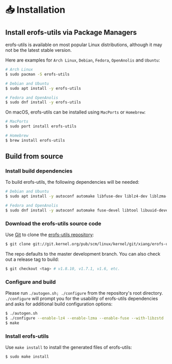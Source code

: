 # 📥 Installation

## Install erofs-utils via Package Managers

erofs-utils is available on most popular Linux distributions, although it may
not be the latest stable version.

Here are examples for `Arch Linux`, `Debian`, `Fedora`, `OpenAnolis` and
`Ubuntu`:

```sh
# Arch Linux
$ sudo pacman -S erofs-utils

# Debian and Ubuntu
$ sudo apt install -y erofs-utils

# Fedora and OpenAnolis
$ sudo dnf install -y erofs-utils
```

On macOS, erofs-utils can be installed using `MacPorts` or `Homebrew`:

```sh
# MacPorts
$ sudo port install erofs-utils

# Homebrew
$ brew install erofs-utils
```

## Build from source

### Install build dependencies

To build erofs-utils, the following dependencies will be needed:

```sh
# Debian and Ubuntu
$ sudo apt install -y autoconf automake libfuse-dev liblz4-dev liblzma-dev libtool libzstd-dev pkg-config uuid-dev zlib1g-dev

# Fedora and OpenAnolis
$ sudo dnf install -y autoconf automake fuse-devel libtool libuuid-devel libzstd-devel lz4-devel pkg-config xz-devel zlib-devel
```

### Download the erofs-utils source code

Use [Git](https://git-scm.com) to clone the
[erofs-utils repository](https://git.kernel.org/pub/scm/linux/kernel/git/xiang/erofs-utils.git):

```sh
$ git clone git://git.kernel.org/pub/scm/linux/kernel/git/xiang/erofs-utils.git
```

The repo defaults to the master development branch. You can also check out a release tag to build:

```sh
$ git checkout <tag> # v1.8.10, v1.7.1, v1.6, etc.
```

### Configure and build

Please run `./autogen.sh; ./configure` from the repository's root directory.
`./configure` will prompt you for the usability of erofs-utils dependencies and
asks for additional build configuration options:

```sh
$ ./autogen.sh
$ ./configure --enable-lz4 --enable-lzma --enable-fuse --with-libzstd
$ make
```

### Install erofs-utils

Use `make install` to install the generated files of erofs-utils:

```sh
$ sudo make install
```
